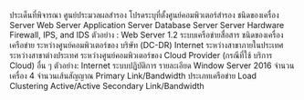 ประเด็นที่พิจารณา
ศูนย์ประมวลผลสํารอง
โปรดระบุที่ตั้งศูนย์คอมพิวเตอร์สำรอง
ชนิดของเครื่อง Server
Web Server
Application Server
Database Server
Server Hardware
Firewall, IPS, and IDS
ตัวอย่าง : Web Server
1.2 ระบบเครือข่ายสื่อสาร
ชนิดของเครื่องเครือข่าย
ระหว่างศูนย์คอมพิวเตอร์ของ
บริษัท (DC-DR)
Internet
ระหว่างสาขาภายในประเทศ
ระหว่างสาขาต่างประเทศ
ระหว่างศูนย์คอมพิวเตอร์ของ
Cloud Provider (กรณีที่ใช้
บริการ Cloud)
อื่น ๆ
ตัวอย่าง: Internet
ระบบปฏิบัติการ
รายละเอียด
Window Server 2016
จํานวนเครื่อง
4
จํานวนเส้นสัญญาณ Primary Link/Bandwidth
ประเภทเครือข่าย
Load Clustering
Active/Active
Secondary
Link/Bandwidth
